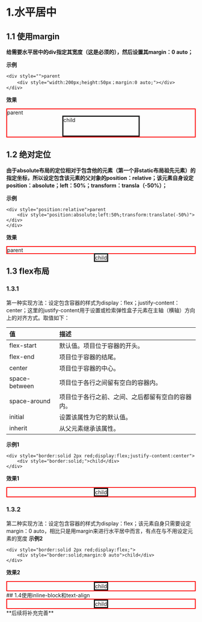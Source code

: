 # 1.水平居中
## 1.1 使用margin

**给需要水平居中的div指定其宽度（这是必须的），然后设置其margin：0 auto；**

**示例**
```
<div style="">parent
    <div style="width:200px;height:50px；margin:0 auto;"></div>
</div>
```
**效果**

<div style="border:solid 2px red;">parent
    <div style="width:200px;height:50px;border:solid;margin:0 auto;">child</div>
</div>

## 1.2 绝对定位

**由于absolute布局的定位相对于包含他的元素（第一个非static布局祖先元素）的指定坐标，所以设定包含该元素的父对象的position：relative；该元素自身设定position：absolute；left：50%；transform：transla（-50%）；**

**示例**
```
<div style="position:relative">parent
    <div style="position:absolute;left:50%;transform:translate(-50%)"></div>
</div>
```
**效果**

<div style="border:solid 2px red;position:relative;">parent
    <div style="border:solid;position:absolute;left:50%;transform:translate(-50%)">child</div>
</div>


## 1.3 flex布局

### 1.3.1
第一种实现方法：设定包含容器的样式为display：flex；justify-content：center；这里的justify-content用于设置或检索弹性盒子元素在主轴（横轴）方向上的对齐方式。取值如下：

值|描述
:----|:-----
flex-start|默认值。项目位于容器的开头。
flex-end|项目位于容器的结尾。
center|项目位于容器的中心。
space-between|项目位于各行之间留有空白的容器内。
space-around|项目位于各行之前、之间、之后都留有空白的容器内。
initial|设置该属性为它的默认值。
inherit |从父元素继承该属性。


**示例1**
```
<div style="border:solid 2px red;display:flex;justify-content:center">
    <div style="border:solid;">child</div>
</div>
```
**效果1**

<div style="border:solid 2px red;display:flex;justify-content:center">
    <div style="border:solid;">child</div>
</div>

### 1.3.2
第二种实现方法：设定包含容器的样式为display：flex；该元素自身只需要设定margin：0 auto，相比只是用margin来进行水平居中而言，有点在与不用设定元素的宽度
**示例2**
```
<div style="border:solid 2px red;display:flex;">
    <div style="border:solid;margin:0 auto">child</div>
</div>
```
**效果2**

<div style="border:solid 2px red;display:flex;">
    <div style="border:solid;margin:0 auto">child</div>
</div>
## 1.4使用inline-block和text-align

<div style="text-align:center;border:solid 2px red;">
    <div style="display: inline-block;border:solid;margin:0 auto;">child</div>
</div>
**后续将补充完善**